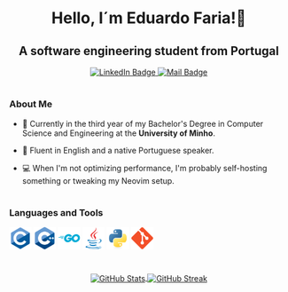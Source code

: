 <h1 align="center">Hello, I´m Eduardo Faria!🙌</h1>
<h2 align="center">A software engineering student from Portugal</h2>
<div align="center"> 
  <a href="https://www.linkedin.com/in/fariaeduardo" target="_blank">
    <img src="https://img.shields.io/badge/LinkedIn-0077B5?style=for-the-badge&logo=linkedin&logoColor=white" title="LinkedIn" alt="LinkedIn Badge"/>
  </a>
  <a href="mailto:business@eduardofaria.pt" target="_blank">
    <img src="https://img.shields.io/badge/Gmail-D14836?style=for-the-badge&logo=gmail&logoColor=white" title="Mail" alt="Mail Badge"/>
  </a>
</div>

#
<h3>About Me</h3>

- 👋 Currently in the third year of my Bachelor's Degree in Computer Science and Engineering at the <strong>University of Minho</strong>.
  
- 💬 Fluent in English and a native Portuguese speaker.

- 💻 When I'm not optimizing performance, I'm probably self-hosting something or tweaking my Neovim setup.


#

<h3>Languages and Tools</h3>
<div display="flex">
  <img src="https://github.com/devicons/devicon/blob/master/icons/c/c-original.svg" target="_blank" title="C" alt="C" width="40" height="40"/>
  <img src="https://github.com/devicons/devicon/blob/master/icons/cplusplus/cplusplus-original.svg" target="_blank" title="C++" alt="C++" width="40" height="40"/>
  <img src="https://github.com/devicons/devicon/blob/master/icons/go/go-original-wordmark.svg" target="_blank" title="Go" alt="Go" width="40" height="40"/>
  <img src="https://github.com/devicons/devicon/blob/master/icons/java/java-original.svg" target="_blank" title="Java" alt="Java" width="40" height="40"/>
  <img src="https://github.com/devicons/devicon/blob/master/icons/python/python-original.svg" target="_blank" title="Python" alt="Python" width="40" height="40"/>
  <img src="https://github.com/devicons/devicon/blob/master/icons/git/git-original.svg" target="_blank" title="Git" alt="Git" width="40" height="40"/>
</div>

#
<div align="center">
  <a href="https://github.com/anuraghazra/github-readme-stats">
    <img height=200 align="center" src="https://github-readme-stats.vercel.app/api/top-langs/?username=2101dudu&theme=shadow_green" alt="GitHub Stats"/>
  </a>
  <a href="https://git.io/streak-stats">
    <img height=200 align="center" src="https://github-readme-streak-stats-eight.vercel.app/?user=2101dudu&theme=shadow-green&border_radius=4&date_format=j%20M%5B%20Y%5D" alt="GitHub Streak" />
  </a>
</div>
